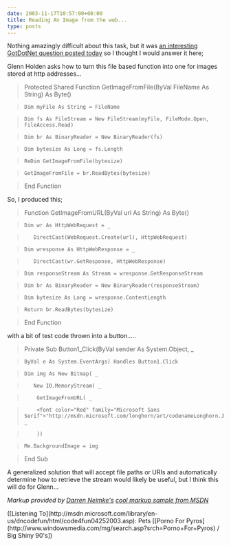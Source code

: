 ```yaml
---
date: 2003-11-17T10:57:00+00:00
title: Reading An Image from the web...
type: posts
---
```

Nothing amazingly difficult about this task, but it was [an interesting GotDotNet question posted today](http://www.gotdotnet.com/Community/MessageBoard/Thread.aspx?id=164268&Page=1#164357) so I thought I would answer it here;

Glenn Holden asks how to turn this file based function into one for images stored at http addresses...

> Protected Shared Function GetImageFromFile(ByVal FileName As String) As Byte()

>     Dim myFile As String = FileName

>     Dim fs As FileStream = New FileStream(myFile, FileMode.Open, FileAccess.Read)

>     Dim br As BinaryReader = New BinaryReader(fs)

>     Dim bytesize As Long = fs.Length

>     ReDim GetImageFromFile(bytesize)

>     GetImageFromFile = br.ReadBytes(bytesize)

> End Function

So, I produced this;

> Function GetImageFromURL(ByVal url As String) As Byte()

>     Dim wr As HttpWebRequest = _

>        DirectCast(WebRequest.Create(url), HttpWebRequest)

>     Dim wresponse As HttpWebResponse = _

>        DirectCast(wr.GetResponse, HttpWebResponse)

>     Dim responseStream As Stream = wresponse.GetResponseStream

>     Dim br As BinaryReader = New BinaryReader(responseStream)

>     Dim bytesize As Long = wresponse.ContentLength

>     Return br.ReadBytes(bytesize)

> End Function

with a bit of test code thrown into a button.....

> Private Sub Button1_Click(ByVal sender As System.Object, _

>     ByVal e As System.EventArgs) Handles Button1.Click

>     Dim img As New Bitmap( _

>        New IO.MemoryStream( _

>         GetImageFromURL( _

>         <font color="Red" family="Microsoft Sans Serif">"http://msdn.microsoft.com/longhorn/art/codenameLonghorn.JPG") _

>         ))

>     Me.BackgroundImage = img

> End Sub

A generalized solution that will accept file paths or URIs and automatically determine how to retrieve the stream would likely be useful, but I think this will do for Glenn...

_Markup provided by [Darren Neimke's](http://weblogs.asp.net/dneimke) [cool markup sample from MSDN](http://msdn.microsoft.com/vbasic/default.aspx?pull=/library/en-us/dv_vstechart/html/vbmarkup.asp)_

<div class="media">
  ([Listening To](http://msdn.microsoft.com/library/en-us/dncodefun/html/code4fun04252003.asp): Pets [[Porno For Pyros](http://www.windowsmedia.com/mg/search.asp?srch=Porno+For+Pyros) / Big Shiny 90's])
</div>
